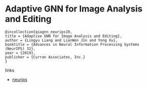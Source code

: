 # Adaptive GNN for Image Analysis and Editing

```
@incollection{qiagnn_neurips19,
title = {Adaptive GNN for Image Analysis and Editing},
author = {Lingyu Liang and LianWen Jin and Yong Xu},
booktitle = {Advances in Neural Information Processing Systems (NeurIPS) 32},
year = {2019},
publisher = {Curran Associates, Inc.}
}
```

links
- [neurips](https://nips.cc/Conferences/2019/Schedule?showEvent=13532)
